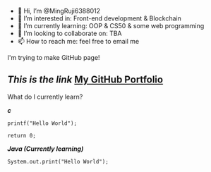 - 👋 Hi, I’m @MingRuji6388012
- 👀 I’m interested in: Front-end development & Blockchain 
- 🌱 I’m currently learning: OOP & CS50 & some web programming
- 💞️ I’m looking to collaborate on: TBA
- 📫 How to reach me: feel free to email me

<!---
MingRuji6388012/MingRuji6388012 is a ✨ special ✨ repository because its `README.md` (this file) appears on your GitHub profile.
You can click the Preview link to take a look at your changes.
--->
I'm trying to make GitHub page! 

___This is the link___ 
[My GitHub Portfolio](https://mingruji6388012.github.io/markdown-portfolio/)
---------------------------------

What do I currently learn?

***c***

    printf("Hello World");
    
    return 0;
    


 ***Java (Currently learning)***
  
    System.out.print("Hello World");
          

